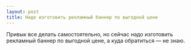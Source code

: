 ```yaml
---
layout: post 
title: Надо изготовить рекламный баннер по выгодной цене 
--- 
```

Привык все делать самостоятельно, но сейчас надо изготовить рекламный баннер по выгодной цене, а куда обратиться — не знаю.